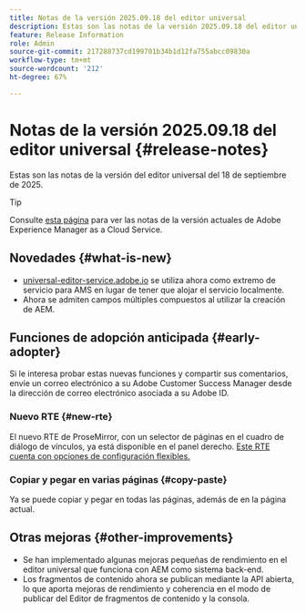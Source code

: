 ```yaml
---
title: Notas de la versión 2025.09.18 del editor universal
description: Estas son las notas de la versión 2025.09.18 del editor universal.
feature: Release Information
role: Admin
source-git-commit: 217288737cd199701b34b1d12fa755abcc09830a
workflow-type: tm+mt
source-wordcount: '212'
ht-degree: 67%

---
```



# Notas de la versión 2025.09.18 del editor universal {#release-notes}

Estas son las notas de la versión del editor universal del 18 de septiembre de 2025.

>[!TIP]
>
>Consulte [esta página](/help/release-notes/release-notes-cloud/release-notes-current.md) para ver las notas de la versión actuales de Adobe Experience Manager as a Cloud Service.

## Novedades {#what-is-new}

* [universal-editor-service.adobe.io](http://universal-editor-service.adobe.io/) se utiliza ahora como extremo de servicio para AMS en lugar de tener que alojar el servicio localmente.
* Ahora se admiten campos múltiples compuestos al utilizar la creación de AEM.

## Funciones de adopción anticipada {#early-adopter}

Si le interesa probar estas nuevas funciones y compartir sus comentarios, envíe un correo electrónico a su Adobe Customer Success Manager desde la dirección de correo electrónico asociada a su Adobe ID.

### Nuevo RTE {#new-rte}

El nuevo RTE de ProseMirror, con un selector de páginas en el cuadro de diálogo de vínculos, ya está disponible en el panel derecho. [Este RTE cuenta con opciones de configuración flexibles.](/help/implementing/universal-editor/configure-rte.md)

### Copiar y pegar en varias páginas {#copy-paste}

Ya se puede copiar y pegar en todas las páginas, además de en la página actual.

## Otras mejoras {#other-improvements}

* Se han implementado algunas mejoras pequeñas de rendimiento en el editor universal que funciona con AEM como sistema back-end.
* Los fragmentos de contenido ahora se publican mediante la API abierta, lo que aporta mejoras de rendimiento y coherencia en el modo de publicar del Editor de fragmentos de contenido y la consola.
